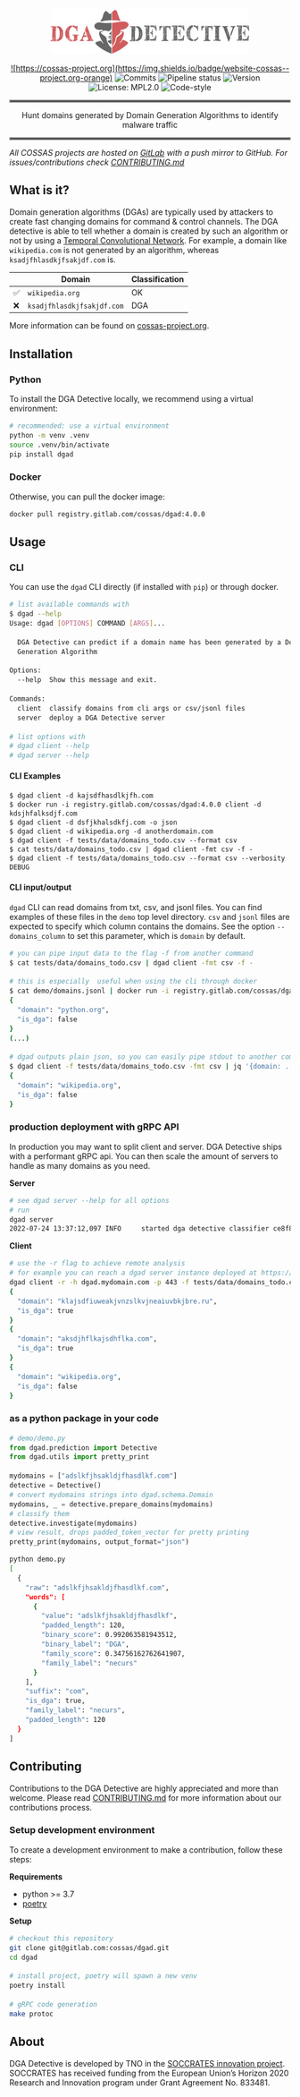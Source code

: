<div align="center">
<a href="https://gitlab.com/cossas/dgad/-/tree/master"><img src="dgad-logo.jpg"/>


![https://cossas-project.org](https://img.shields.io/badge/website-cossas--project.org-orange)
![Commits](https://gitlab.com/cossas/dgad/-/jobs/artifacts/master/raw/ci_badges/commits.svg?job=badge:commits)
![Pipeline status](https://gitlab.com/cossas/dgad/badges/master/pipeline.svg)
![Version](https://gitlab.com/cossas/dgad/-/jobs/artifacts/master/raw/ci_badges/version.svg?job=badge:version)
![License: MPL2.0](https://gitlab.com/cossas/dgad/-/jobs/artifacts/master/raw/ci_badges/license.svg?job=badge:license)
![Code-style](https://gitlab.com/cossas/dgad/-/jobs/artifacts/master/raw/ci_badges/codestyle.svg?job=badge:codestyle)
</div></a>

<hr style="border:2px solid gray"> </hr>
<div align="center">
Hunt domains generated by Domain Generation Algorithms to identify malware traffic
</div>
<hr style="border:2px solid gray"> </hr>

_All COSSAS projects are hosted on [GitLab](https://gitlab.com/cossas/dgad/) with a push mirror to GitHub. For issues/contributions check [CONTRIBUTING.md](CONTRIBUTING.md)_ 

## What is it?
Domain generation algorithms (DGAs) are typically used by attackers to create fast changing domains for command & control channels.
The DGA detective is able to tell whether a domain is created by such an algorithm or not by using a [Temporal Convolutional Network](https://github.com/philipperemy/keras-tcn). For example, a domain like `wikipedia.com` is not generated by an algorithm, whereas `ksadjfhlasdkjfsakjdf.com` is. 

|  | Domain | Classification|
| ------ | ------ | --- |
|✅ | `wikipedia.org` | OK |
|❌ | `ksadjfhlasdkjfsakjdf.com` | DGA |

More information can be found on [cossas-project.org](https://cossas-project.org/portfolio/dgad/).

## Installation

### Python
To install the DGA Detective locally, we recommend using a virtual environment:

```bash
# recommended: use a virtual environment
python -m venv .venv
source .venv/bin/activate
pip install dgad
```

### Docker
Otherwise, you can pull the docker image:

```bash
docker pull registry.gitlab.com/cossas/dgad:4.0.0
```

## Usage

### CLI

You can use the `dgad` CLI directly (if installed with `pip`) or through docker.

```bash
# list available commands with
$ dgad --help
Usage: dgad [OPTIONS] COMMAND [ARGS]...

  DGA Detective can predict if a domain name has been generated by a Domain
  Generation Algorithm

Options:
  --help  Show this message and exit.

Commands:
  client  classify domains from cli args or csv/jsonl files
  server  deploy a DGA Detective server

# list options with
# dgad client --help
# dgad server --help
```

#### CLI Examples

```
$ dgad client -d kajsdfhasdlkjfh.com
$ docker run -i registry.gitlab.com/cossas/dgad:4.0.0 client -d kdsjhfalksdjf.com
$ dgad client -d dsfjkhalsdkfj.com -o json
$ dgad client -d wikipedia.org -d anotherdomain.com
$ dgad client -f tests/data/domains_todo.csv --format csv
$ cat tests/data/domains_todo.csv | dgad client -fmt csv -f -
$ dgad client -f tests/data/domains_todo.csv --format csv --verbosity DEBUG
```

#### CLI input/output

`dgad` CLI can read domains from txt, csv, and jsonl files.
You can find examples of these files in the `demo` top level directory.
`csv` and `jsonl` files are expected to specify which column contains the domains.
See the option `--domains_column` to set this parameter, which is `domain` by default.

```bash
# you can pipe input data to the flag -f from another command
$ cat tests/data/domains_todo.csv | dgad client -fmt csv -f -

# this is especially  useful when using the cli through docker
$ cat demo/domains.jsonl | docker run -i registry.gitlab.com/cossas/dgad:4.0.0 client -fmt jsonl -f -
{
  "domain": "python.org",
  "is_dga": false
}
(...)

# dgad outputs plain json, so you can easily pipe stdout to another command
$ dgad client -f tests/data/domains_todo.csv -fmt csv | jq '{domain: .[0].raw, is_dga: .[0].is_dga}'
{
  "domain": "wikipedia.org",
  "is_dga": false
}
```


### production deployment with gRPC API

In production you may want to split client and server. DGA Detective ships with a performant gRPC api. You can then scale the amount of servers to handle as many domains as you need.

**Server**

```bash
# see dgad server --help for all options
# run
dgad server
2022-07-24 13:37:12,097 INFO     started dga detective classifier ce8f8efe-8272-44dd-a0be-cc34a0df752b
```

**Client**

```bash
# use the -r flag to achieve remote analysis
# for example you can reach a dgad server instance deployed at https://dgad.mydomain.com
dgad client -r -h dgad.mydomain.com -p 443 -f tests/data/domains_todo.csv -fmt csv | jq -r '.[] | {domain: .raw, is_dga: .is_dga}'
{
  "domain": "klajsdfiuweakjvnzslkvjneaiuvbkjbre.ru",
  "is_dga": true
}
{
  "domain": "aksdjhflkajsdhflka.com",
  "is_dga": true
}
{
  "domain": "wikipedia.org",
  "is_dga": false
}
```

### as a python package in your code

```python
# demo/demo.py
from dgad.prediction import Detective
from dgad.utils import pretty_print

mydomains = ["adslkfjhsakldjfhasdlkf.com"]
detective = Detective()
# convert mydomains strings into dgad.schema.Domain
mydomains, _ = detective.prepare_domains(mydomains)
# classify them
detective.investigate(mydomains)
# view result, drops padded_token_vector for pretty printing
pretty_print(mydomains, output_format="json")
```
```bash
python demo.py
[
  {
    "raw": "adslkfjhsakldjfhasdlkf.com",
    "words": [
      {
        "value": "adslkfjhsakldjfhasdlkf",
        "padded_length": 120,
        "binary_score": 0.992063581943512,
        "binary_label": "DGA",
        "family_score": 0.34756162762641907,
        "family_label": "necurs"
      }
    ],
    "suffix": "com",
    "is_dga": true,
    "family_label": "necurs",
    "padded_length": 120
  }
]
```

## Contributing

Contributions to the DGA Detective are highly appreciated and more than welcome. Please read [CONTRIBUTING.md](CONTRIBUTING.md) for more information about our contributions process. 

### Setup development environment
To create a development environment to make a contribution, follow these steps:

**Requirements**
* python >= 3.7
* [poetry](https://python-poetry.org)

**Setup**
```bash
# checkout this repository
git clone git@gitlab.com:cossas/dgad.git
cd dgad

# install project, poetry will spawn a new venv
poetry install

# gRPC code generation
make protoc
```

## About

DGA Detective is developed by TNO in the [SOCCRATES innovation project](https://soccrates.eu). SOCCRATES has received funding from the European Union’s Horizon 2020 Research and Innovation program under Grant Agreement No. 833481.
